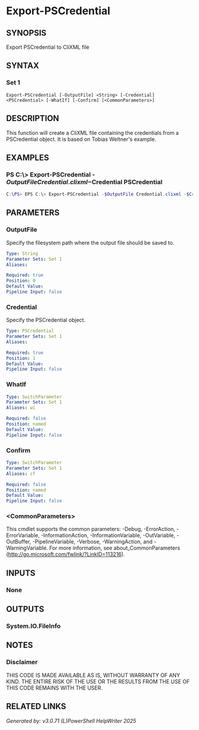 ﻿# Export-PSCredential

## SYNOPSIS
Export PSCredential to CliXML file

## SYNTAX

### Set 1
```
Export-PSCredential [-OutputFile] <String> [-Credential] <PSCredential> [-WhatIf] [-Confirm] [<CommonParameters>]
```

## DESCRIPTION
This function will create a CliXML file containing the credentials from a PSCredential object.
It is based on Tobias Weltner's example.

## EXAMPLES

### PS C:\\\> Export-PSCredential -$OutputFile Credential.clixml -$Credential PSCredential

```powershell
C:\PS> EPS C:\> Export-PSCredential -$OutputFile Credential.clixml -$Credential PSCredential
```

## PARAMETERS

### OutputFile
Specify the filesystem path where the output file should be saved to.

```yaml
Type: String
Parameter Sets: Set 1
Aliases: 

Required: true
Position: 0
Default Value: 
Pipeline Input: false
```

### Credential
Specify the PSCredential object.

```yaml
Type: PSCredential
Parameter Sets: Set 1
Aliases: 

Required: true
Position: 1
Default Value: 
Pipeline Input: false
```

### WhatIf


```yaml
Type: SwitchParameter
Parameter Sets: Set 1
Aliases: wi

Required: false
Position: named
Default Value: 
Pipeline Input: false
```

### Confirm


```yaml
Type: SwitchParameter
Parameter Sets: Set 1
Aliases: cf

Required: false
Position: named
Default Value: 
Pipeline Input: false
```

### \<CommonParameters\>
This cmdlet supports the common parameters: -Debug, -ErrorAction, -ErrorVariable, -InformationAction, -InformationVariable, -OutVariable, -OutBuffer, -PipelineVariable, -Verbose, -WarningAction, and -WarningVariable. For more information, see about_CommonParameters (http://go.microsoft.com/fwlink/?LinkID=113216).

## INPUTS

### None


## OUTPUTS

### System.IO.FileInfo


## NOTES

### Disclaimer
THIS CODE IS MADE AVAILABLE AS IS, WITHOUT WARRANTY OF ANY KIND. THE ENTIRE RISK OF THE USE OR THE RESULTS FROM THE USE OF THIS CODE REMAINS WITH THE USER.

## RELATED LINKS


*Generated by: v3.0.71 (L)PowerShell HelpWriter 2025*
